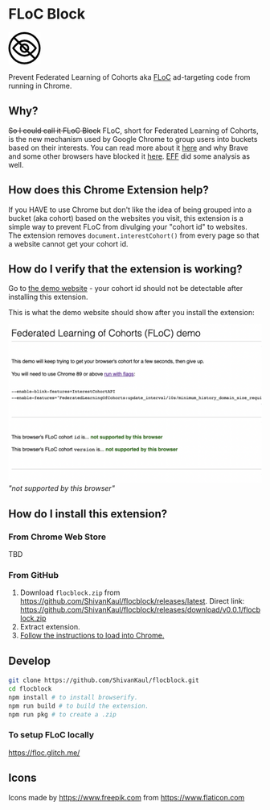 # FLoC Block 

![Icon](ext/assets/icon-64.png?raw=true)

Prevent Federated Learning of Cohorts aka [FLoC](https://web.dev/floc/) ad-targeting code from running in Chrome.

## Why?
~~So I could call it FLoC Block~~ FLoC, short for Federated Learning of Cohorts, is the new mechanism used by Google Chrome to group users into buckets based on their interests. You can read more about it [here](https://web.dev/floc) and why Brave and some other browsers have blocked it [here](https://brave.com/why-brave-disables-floc). [EFF](https://www.eff.org/deeplinks/2021/03/googles-floc-terrible-idea) did some analysis as well. 

## How does this Chrome Extension help? 
If you HAVE to use Chrome but don't like the idea of being grouped into a bucket (aka cohort) based on the websites you visit, this extension is a simple way to prevent FLoC from divulging your "cohort id" to websites. The extension removes `document.interestCohort()` from every page so that a website cannot get your cohort id. 

## How do I verify that the extension is working?
Go to [the demo website](https://floc.glitch.me) - your cohort id should not be detectable after installing this extension. 

This is what the demo website should show after you install the extension:

![After screenshot](screenshots/screenshot_after.png?raw=true)
*"not supported by this browser"*

## How do I install this extension?
### From Chrome Web Store
TBD

### From GitHub
1. Download `flocblock.zip` from https://github.com/ShivanKaul/flocblock/releases/latest. Direct link: https://github.com/ShivanKaul/flocblock/releases/download/v0.0.1/flocblock.zip
2. Extract extension.
3. [Follow the instructions to load into Chrome.](https://www.smashingmagazine.com/2017/04/browser-extension-edge-chrome-firefox-opera-brave-vivaldi/#google-chrome-opera-vivaldi)

## Develop
```bash
git clone https://github.com/ShivanKaul/flocblock.git
cd flocblock
npm install # to install browserify.
npm run build # to build the extension. 
npm run pkg # to create a .zip
```
### To setup FLoC locally
https://floc.glitch.me/


## Icons
Icons made by https://www.freepik.com from https://www.flaticon.com
